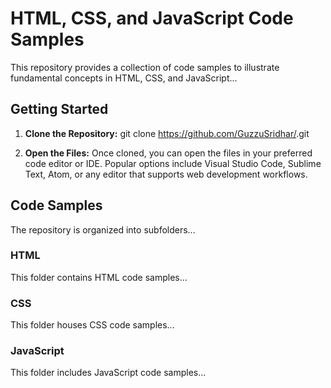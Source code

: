 # HTML, CSS, and JavaScript Code Samples

This repository provides a collection of code samples to illustrate fundamental concepts in HTML, CSS, and JavaScript...

## Getting Started

1. **Clone the Repository:**
git clone https://github.com/GuzzuSridhar/<repository-name>.git

2. **Open the Files:**
Once cloned, you can open the files in your preferred code editor or IDE. Popular options include Visual Studio Code, Sublime Text, Atom, or any editor that supports web development workflows.

## Code Samples

The repository is organized into subfolders...

### HTML 

This folder contains HTML code samples...

### CSS

This folder houses CSS code samples...

### JavaScript

This folder includes JavaScript code samples...
